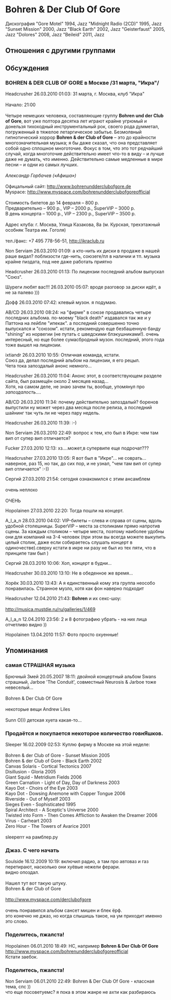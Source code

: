 # Bohren & Der Club Of Gore

Дискография
"Gore Motel" 1994, Jazz
"Midnight Radio (2CD)" 1995, Jazz
"Sunset Mission" 2000, Jazz
"Black Earth" 2002, Jazz
"Geisterfaust" 2005, Jazz
"Dolores" 2008, Jazz
"Beileid" 2011, Jazz

## Отношения с другими группами


## Обсуждения

### BOHREN &amp; DER CLUB OF GORE в Москве /31 марта, &quot;Икра&quot;/

Headcrusher 26.03.2010 01:03:
31 марта, г. Москва, клуб "Икра"<BR><BR>Начало: 21:00<BR><BR>Четыре немецких человека, составляющие группу <B>Bohren und der Club of Gore</B>, вот уже полтора десятка лет играют крайне угрюмый и донельзя тихоходный инструментальный рок, своего рода думметал, погруженный в тяжелое летаргическое забытье. Безмолвный гипнотический хоррор <B>Bohren & der Club of Gore</B> – это до крайности многозначительная музыка; я бы даже сказал, что она представляет собой одно сплошное многоточие. Фокус в том, что это тот редчайший случай, когда многоточие действительно имеет что-то в виду – и лучше даже не думать, что именно. Действительно самые медленные в мире песни – и одни из самых лучших. <BR><BR><I>Александр Горбачев («Афиша»)</I><BR><BR>Офицальный сайт: <A HREF="http://www.bohrenundderclubofgore.de" TARGET="_blank">http://www.bohrenundderclubofgore.de</A><BR>Myspace: <A HREF="http://www.myspace.com/bohrenundderclubofgoreofficial" TARGET="_blank">http://www.myspace.com/bohrenundderclubofgoreofficial</A><BR><BR>Cтоимость билетов до 14 февраля – 800 р.<BR>Предварительно – 900 р., VIP – 2000 р., SuperVIP – 3000 р.<BR>В день концерта – 1000 р., VIP – 2300 р., SuperVIP – 3500 р.<BR><BR>Адрес клуба: г. Москва, Улица Казакова, 8а (м. Курская, трехэтажный особняк Театра им. Гоголя)<BR><BR>тел./факс: +7 495 778-56-51, <A HREF="http://ikraclub.ru" TARGET="_blank">http://ikraclub.ru</A>

Non Serviam 26.03.2010 01:09:
а кто-нить их диски в продаже в нашей раше видал? поблизости где-нить, союзеге/пл в наличии и тп. музыка крайне пиздата, под нее даже работать приятно

Headcrusher 26.03.2010 01:13:
По лицензии последний альбом выпускал "Союз".

Шуреги любят вас!!! 26.03.2010 05:07:
вроде разговор за диски идёт, а не за палево )))

Дофф 26.03.2010 07:42:
клевый музон. я подумаю.

AB/CD 26.03.2010 08:24:
на "фирме" в союзе продавались четыре последних альбома. по-моему "black death" издавался так же и у Паттона на лейбле "ипекак". а последний совершенно точно выпускался и "союзом". кстати, рекомендую еще безбашенную банду "shining" из норвегии (не путать с шведскими блэкушниками!). очень интересный, но еще более сумасбродный музон. последний, этого года тоже вышел на лицензии.

ixtiandr 26.03.2010 10:55:
Отличная команда, кстати.<BR>Союз да, делал последний альбом на лицензии, я его рецыл.<BR>Чета тока запоздалый анонс немного...

Headcrusher 26.03.2010 11:04:
Анонс этот, в соответствующем разделе сайта, был размещён около 2 месяцев назад...<BR>Хотя, на самом деле, не знаю зачем ты, вообще, упомянул про *запоздалость*....

AB/CD 26.03.2010 11:34:
почему действительно запоздалый? боренов выпустили ну может через два месяца после релиза, а последний шайнинг так чуть ли не через пару недель.

Headcrusher 26.03.2010 11:39:
:-)

Non Serviam 26.03.2010 22:49:
вопрос к тем, кто был в Икре: чем там вип от супер вип отличается?

Fucker 27.03.2010 12:13:
хз....может,в супервипе еще подрочат???

Headcrusher 27.03.2010 13:05:
Я вот был в "Икре"... не соврать... наверное, раз 15, но так, до сих пор, и не узнал, "чем там вип от супер вип отличается" :-))

Сергий 27.03.2010 21:54:
сегодня ознакомился с этим ансамблем<BR><BR>очень неплохо<BR><BR>ОЧЕНЬ

Hopolainen 27.03.2010 22:20:
Тогда пошли на концерт.

A_l_a_n 28.03.2010 04:02:
VIP-билеты – слева и справа от сцены, вдоль удобной столешницы. SuperVIP – места за столиками прямо напротив сцены. За каждым столиком – четыре места, поэтому наиболее удобны они для компаний на 3-4 человек (при этом вы всегда можете выкупить целый столик, даже если собираетесь слушать концерт в одиночестве).сверху кстати в икре ни разу не был из тех пяти, что в принципе там был )

Сергий 28.03.2010 10:06:
Хоп, концерт в будни...

Headcrusher 30.03.2010 13:10:
Не в обеденное же время...

Хорёк 30.03.2010 13:43:
А я единственный кому эта группа неособо понравилась. Странное музло, хотя как фон наверно подходит

Headcrusher 12.04.2010 21:43:
<B>Bohren</B> и их секс-шоу:<BR><BR><A HREF="http://musica.mustdie.ru/ru/galleries/1/469" TARGET="_blank">http://musica.mustdie.ru/ru/galleries/1/469</A>

A_l_a_n 12.04.2010 23:56:
2 и 8 фотографию убрать - на них лица отчетливо видно ))

Hopolainen 13.04.2010 11:57:
Фото просто охуенные!



## Упоминания

### самая СТРАШНАЯ музыка

Брючный Змей 20.05.2007 18:11:
двойной концертный альбом Swans страшный, Jarboe 'The Conduit', совместный Neurosis & Jarboe тоже невеселый...<BR><BR>Bohren & Der Club Of Gore<BR><BR>некоторые вещи Andrew Liles<BR><BR>Sunn O))) детская хуета какая-то...

### Продаётся и покупается некоторое количество говнЯшков.

Sleeper 16.02.2009 02:53:
Куплю фирму в Москве на этой неделе:<BR><BR>Bohren & der Club of Gore - Sunset Mission 2005<BR>Bohren & der Club of Gore - Black Earth 2002<BR>Canvas Solaris - Cortical Tectonics 2007<BR>Disillusion - Gloria 2005<BR>Giant Squid - Metridium Fields 2006<BR>Green Carnation - Light of Day, Day of Darkness 2003<BR>Kayo Dot - Choirs of the Eye 2003<BR>Kayo Dot - Dowsing Anemone with Copper Tongue 2006<BR>Riverside - Out of Myself 2003<BR>Sieges Even - Sophisticated 1995<BR>Spiral Architect - A Sceptic's Universe 2000<BR>Twisted into Form - Then Comes Affliction to Awaken the Dreamer 2006<BR>Virus - Carheart 2003<BR>Zero Hour - The Towers of Avarice 2001<BR><BR>sleeperrr на рамблер.ру

### Джаз. С чего начать

Soulside 16.12.2009 10:19:
включил радио, а там про автоваз и газ перетирают, насколько они хуёвые нежели ферари.<BR>видно опоздал.<BR><BR>Нашел тут вот такую штуку.<BR>Bohren & der Club of Gore<BR><BR><A HREF="http://www.myspace.com/derclubofgore" TARGET="_blank">http://www.myspace.com/derclubofgore</A><BR><BR>очень понравился альбом сансет мишен и блек ёрф.<BR>это конечно не джаз, но когда слышишь такое, на ум приходит именно это слово.

### Поделитесь, пжалста!

Hopolainen 06.01.2010 18:49:
НС, например <B>Bohren & Der Club Of Gore</B> <BR><A HREF="http://www.myspace.com/bohrenundderclubofgoreofficial" TARGET="_blank">http://www.myspace.com/bohrenundderclubofgoreofficial</A><BR>Кстати заебок.

### Поделитесь, пжалста!

Non Serviam 06.01.2010 22:49:
Bohren & Der Club Of Gore - классная тема, спс ))<BR>что еще посоветуемс? я пока в этом жанре не ахти как разбираюсь

